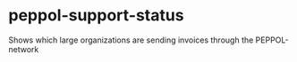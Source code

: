 # peppol-support-status
Shows which large organizations are sending invoices through the PEPPOL-network
